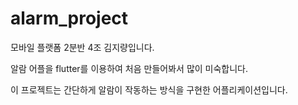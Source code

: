 # alarm_project

모바일 플랫폼 2분반
4조 김지량입니다.

알람 어플을 flutter를 이용하여 처음 만들어봐서 많이 미숙합니다.

이 프로젝트는 간단하게 알람이 작동하는 방식을 구현한 어플리케이션입니다.
